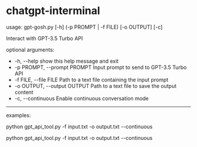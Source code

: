 # chatgpt-interminal

usage: gpt-gosh.py [-h] (-p PROMPT | -f FILE) [-o OUTPUT] [-c]

Interact with GPT-3.5 Turbo API

optional arguments:
 * -h, --help            show this help message and exit
 * -p PROMPT, --prompt PROMPT
                        Input prompt to send to GPT-3.5 Turbo API
 * -f FILE, --file FILE  Path to a text file containing the input prompt
 * -o OUTPUT, --output OUTPUT
                        Path to a text file to save the output content
 * -c, --continuous      Enable continuous conversation mode
  
  
---

examples:

python gpt_api_tool.py -f input.txt -o output.txt --continuous


python gpt_api_tool.py -f input.txt -o output.txt --continuous
